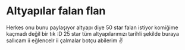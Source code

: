 # Altyapılar falan flan
Herkes onu bunu paylaşıyor altyapı diye 50 star falan istiyor komiğime kaçmadı değil bir tık :D 25 star tüm altyapılarımızı tarihli şekilde buraya sallıcam ii eğlencelr ii çalmalar botçu abilerim :v:
